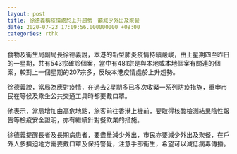 ```yaml
---
layout: post
title: 徐德義稱疫情處於上升趨勢　籲減少外出及聚餐
date: 2020-07-23 17:09:56.000000000 +08:00
categories: rthk
---
```


食物及衞生局副局長徐德義說，本港的新型肺炎疫情持續嚴峻，由上星期四至昨日的一星期，共有543宗確診個案，當中有481宗是與本地或本地個案有關連的個案，較對上一個星期的207宗多，反映本港疫情處於上升趨勢。

徐德義說，當局為應對疫情，在過去2星期多已多次收緊一系列防疫措施，重申市民在等候及乘坐公共交通工具時都要戴口罩。

他表示，當局增加由高危地點，旅客前往香港上機前，要取得核酸檢測結果陰性報告等檢疫安全證明，亦有繼續針對餐飲業的措施。

徐德義提醒長者及長期病患者，要盡量減少外出，市民亦要減少外出及聚餐，在戶外人多擠迫地方需要戴口罩及保持警覺，注意手部衞生，希望可以減低病毒傳播。
